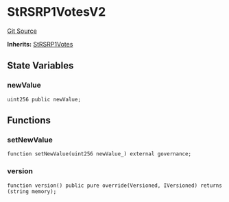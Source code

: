 # StRSRP1VotesV2
[Git Source](https://github.com/larrythecucumber321/protocol/blob/0e60393685a4ae7994ac986273cdfa4cf9c069ed/contracts/plugins/mocks/upgrades/StRSRV2.sol)

**Inherits:**
[StRSRP1Votes](/tools/docgen/src/contracts/p1/StRSRVotes.sol/contract.StRSRP1Votes.md)


## State Variables
### newValue

```solidity
uint256 public newValue;
```


## Functions
### setNewValue


```solidity
function setNewValue(uint256 newValue_) external governance;
```

### version


```solidity
function version() public pure override(Versioned, IVersioned) returns (string memory);
```

